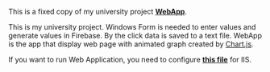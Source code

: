 This is a fixed copy of my university project [**WebApp**](https://github.com/m1c1b/WebApp).

This is my university project. Windows Form is needed to enter values and generate values in Firebase. 
By the click data is saved to a text file. 
WebApp is the app that display web page with animated graph created by [Chart.js](https://www.chartjs.org/).

If you want to run Web Application, you need to configure [**this file**](https://github.com/m1c1b/WebApp) for IIS.
